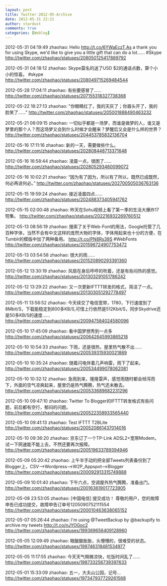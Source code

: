 ```yaml
---
layout: post
title: Twitter-2012-05-Archive
date: 2012-05-31 22:21
author: stardust
comments: true
categories: [Weblog]
---
```

2012-05-31 04:19:49
zhaohao: Hello http://t.co/6YWaEczT,As a thank you for using Skype, we'd like to give you a little gift that can do a lot...... #Skype
http://twitter.com/zhaohao/statuses/208050125417889792

2012-05-31 04:18:12
zhaohao: Skype莫名的送了USD $2的通话点数，算个小小的惊喜。 #skype
http://twitter.com/zhaohao/statuses/208049715269484544

2012-05-28 17:04:11
zhaohao: 有些要感冒了……
http://twitter.com/zhaohao/statuses/207155318327738368

2012-05-22 18:27:13
zhaohao: "你眼睛红了，我的天灰了；你眉头开了，我的脸笑了......"
http://twitter.com/zhaohao/statuses/205001888490463232

2012-05-21 06:09:15
zhaohao: 一切似乎都是一场梦，而谁是做梦的人，谁又是梦里的那个人？而这场梦又会到什么时候才会醒来？梦醒后又会是什么样的世界？
http://twitter.com/zhaohao/statuses/204453785832136704

2012-05-16 17:11:16
zhaohao: 新的一天，需要做些什么。
http://twitter.com/zhaohao/statuses/202808448713371648

2012-05-16 16:58:44
zhaohao: 凌晨一点，很困了……
http://twitter.com/zhaohao/statuses/202805293460099072

2012-05-16 10:02:21
zhaohao: “因为有了因为，所以有了所以，既然已成既然，何必再说何必。”
http://twitter.com/zhaohao/statuses/202700505036763136

2012-05-15 19:59:24
zhaohao: 接近凌晨四点……
http://twitter.com/zhaohao/statuses/202488373405941762

2012-05-15 02:00:48
zhaohao: 昨天在Sohu视频上看了第一季的生活大爆炸17短集。
http://twitter.com/zhaohao/statuses/202216932269760512

2012-05-13 08:56:19
zhaohao: 搜索了关于Web-Font的用法，Google托管了几百种字体，当然不会有中文这样的庞然大物的字体，字体用起来也十分的方便，在Tumblr的模版中加了两种备用。 http://t.co/PN8Rs39S #WebFonts
http://twitter.com/zhaohao/statuses/201596724907753472

2012-05-13 03:54:58
zhaohao: 很大的雨……
http://twitter.com/zhaohao/statuses/201520890293391360

2012-05-12 13:30:19
zhaohao: 风扇在身后呼呼的吹着，还是有些闷热的感觉。
http://twitter.com/zhaohao/statuses/201303291051786242

2012-05-12 13:29:22
zhaohao: 又一次更新IFTTT转发的格式，简洁了一点。
http://twitter.com/zhaohao/statuses/201303051292778497

2012-05-11 13:56:52
zhaohao: 今天续交了电信宽带，1780，下行速度到了8Mbit/S，下载能稳定到800多KB/S,可惜上行依然是512Kbit/S，同步Skydrive还是50多KB/S的速度……
http://twitter.com/zhaohao/statuses/200947584024580096

2012-05-10 17:45:09
zhaohao: 看中国梦想秀到一点多
http://twitter.com/zhaohao/statuses/200642645993865218

2012-05-10 10:54:33
zhaohao: 下雨，还是很热，屋里热气散不出……
http://twitter.com/zhaohao/statuses/200539315930021889

2012-05-10 10:35:24
zhaohao: 随着闪电伴着几声响雷，雨下了起来。
http://twitter.com/zhaohao/statuses/200534499078062081

2012-05-10 10:32:12
zhaohao: 急雨到来，隆隆雷声，感觉雨随时都会倾泻而下，外面的空气凉爽起来，屋里仍是热气腾腾，热气还未散去。
http://twitter.com/zhaohao/statuses/200533689682231296

2012-05-10 09:47:10
zhaohao: Twitter To Blogger的IFTTT转发格式有些问题，前后都有空行，郁闷的问题。
http://twitter.com/zhaohao/statuses/200522358933565440

2012-05-10 09:41:13
zhaohao: Test IFTTT T2BLite
http://twitter.com/zhaohao/statuses/200520861437014016

2012-05-10 09:36:20
zhaohao: 京东订了一个TP-Link ADSL2+宽带Modem，试一下网速能不能上去，不然还要再次报障。
http://twitter.com/zhaohao/statuses/200519633789394946

2012-05-09 05:20:42
zhaohao: 上午半手动的把全部Tweets列表备份到了Blogger上，CSV-->Wordpress-->W2P_Appspot-->Blogger
http://twitter.com/zhaohao/statuses/200092913315749888

2012-05-09 10:01:40
zhaohao: 下午六点，空调屋外热气腾腾，准备出门。
http://twitter.com/zhaohao/statuses/200163619017723905

2012-05-08 23:53:05
zhaohao: [中国电信] 提交成功！ 尊敬的用户，您的故障申告已成功提交，故障申告订单号1205090752111554
http://twitter.com/zhaohao/statuses/200010463638065152

2012-05-07 05:26:44
zhaohao: I'm using @TweetBackup by @backupify to archive my tweets http://t.co/nJYOGoc2
http://twitter.com/zhaohao/statuses/199369656409128960

2012-05-05 12:09:49
zhaohao: 眼酸酸胀胀，头懵懵的，很难受的状态。
http://twitter.com/zhaohao/statuses/198746318481534977

2012-05-05 11:17:55
zhaohao: 今天天气稍微凉快，吃饭时间乱了……
http://twitter.com/zhaohao/statuses/198733256739397633

2012-05-01 15:33:09
zhaohao: 五一，大夫山公园，记号...
http://twitter.com/zhaohao/statuses/197347937729261568
